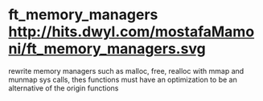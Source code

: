 # ft_memory_managers http://hits.dwyl.com/mostafaMamoni/ft_memory_managers.svg
rewrite memory managers such as malloc, free, realloc with mmap and munmap sys calls, thes functions must have an optimization to be an alternative of the origin functions
